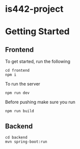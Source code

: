 # is442-project

# Getting Started

## Frontend
To get started, run the following

```shell
cd frontend
npm i
```

To run the server
```shell
npm run dev
```

Before pushing make sure you run
```shell
npm run build
```

## Backend
```shell
cd backend
mvn spring-boot:run
```